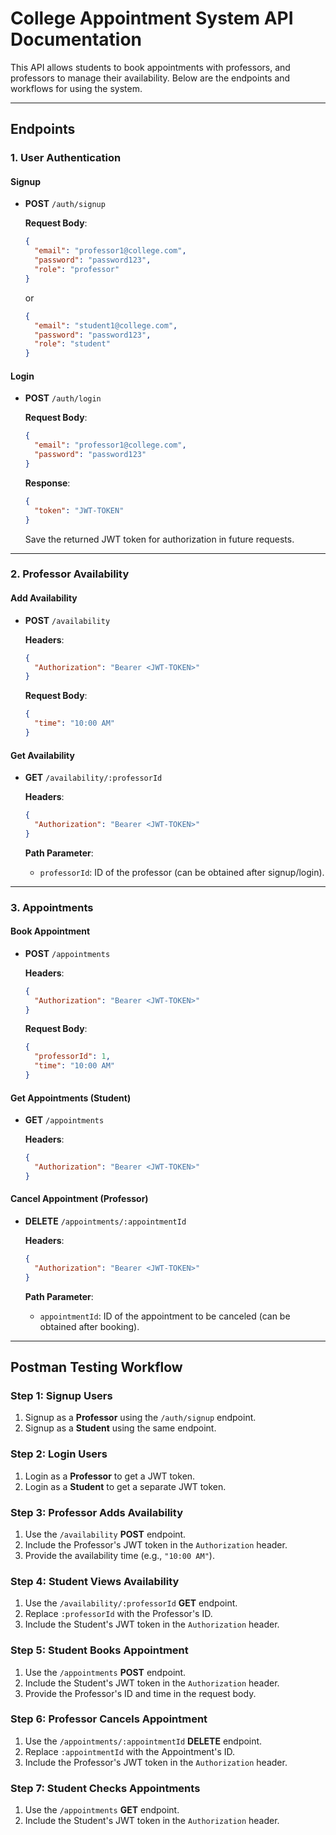 # **College Appointment System API Documentation**

This API allows students to book appointments with professors, and professors to manage their availability. Below are the endpoints and workflows for using the system.

---

## **Endpoints**

### **1. User Authentication**

#### **Signup**
- **POST** `/auth/signup`

  **Request Body**:
  ```json
  {
    "email": "professor1@college.com",
    "password": "password123",
    "role": "professor"
  }
  ```
  or
  ```json
  {
    "email": "student1@college.com",
    "password": "password123",
    "role": "student"
  }
  ```

#### **Login**
- **POST** `/auth/login`

  **Request Body**:
  ```json
  {
    "email": "professor1@college.com",
    "password": "password123"
  }
  ```

  **Response**:
  ```json
  {
    "token": "JWT-TOKEN"
  }
  ```

  Save the returned JWT token for authorization in future requests.

---

### **2. Professor Availability**

#### **Add Availability**
- **POST** `/availability`

  **Headers**:
  ```json
  {
    "Authorization": "Bearer <JWT-TOKEN>"
  }
  ```

  **Request Body**:
  ```json
  {
    "time": "10:00 AM"
  }
  ```

#### **Get Availability**
- **GET** `/availability/:professorId`

  **Headers**:
  ```json
  {
    "Authorization": "Bearer <JWT-TOKEN>"
  }
  ```

  **Path Parameter**:
  - `professorId`: ID of the professor (can be obtained after signup/login).

---

### **3. Appointments**

#### **Book Appointment**
- **POST** `/appointments`

  **Headers**:
  ```json
  {
    "Authorization": "Bearer <JWT-TOKEN>"
  }
  ```

  **Request Body**:
  ```json
  {
    "professorId": 1,
    "time": "10:00 AM"
  }
  ```

#### **Get Appointments (Student)**
- **GET** `/appointments`

  **Headers**:
  ```json
  {
    "Authorization": "Bearer <JWT-TOKEN>"
  }
  ```

#### **Cancel Appointment (Professor)**
- **DELETE** `/appointments/:appointmentId`

  **Headers**:
  ```json
  {
    "Authorization": "Bearer <JWT-TOKEN>"
  }
  ```

  **Path Parameter**:
  - `appointmentId`: ID of the appointment to be canceled (can be obtained after booking).

---

## **Postman Testing Workflow**

### **Step 1: Signup Users**
1. Signup as a **Professor** using the `/auth/signup` endpoint.
2. Signup as a **Student** using the same endpoint.

### **Step 2: Login Users**
1. Login as a **Professor** to get a JWT token.
2. Login as a **Student** to get a separate JWT token.

### **Step 3: Professor Adds Availability**
1. Use the `/availability` **POST** endpoint.
2. Include the Professor's JWT token in the `Authorization` header.
3. Provide the availability time (e.g., `"10:00 AM"`).

### **Step 4: Student Views Availability**
1. Use the `/availability/:professorId` **GET** endpoint.
2. Replace `:professorId` with the Professor's ID.
3. Include the Student's JWT token in the `Authorization` header.

### **Step 5: Student Books Appointment**
1. Use the `/appointments` **POST** endpoint.
2. Include the Student's JWT token in the `Authorization` header.
3. Provide the Professor's ID and time in the request body.

### **Step 6: Professor Cancels Appointment**
1. Use the `/appointments/:appointmentId` **DELETE** endpoint.
2. Replace `:appointmentId` with the Appointment's ID.
3. Include the Professor's JWT token in the `Authorization` header.

### **Step 7: Student Checks Appointments**
1. Use the `/appointments` **GET** endpoint.
2. Include the Student's JWT token in the `Authorization` header.



